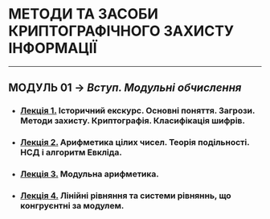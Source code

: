 # **МЕТОДИ ТА ЗАСОБИ КРИПТОГРАФІЧНОГО ЗАХИСТУ ІНФОРМАЦІЇ**
***
## **МОДУЛЬ 01** -> *Вступ. Модульні обчислення*
- ### [**Лекція 1.**](/1_LEC/Modulo_1/CIB_2022_Lec_01_1.pdf) **Історичний екскурс. Основні поняття. Загрози. Методи захисту. Криптографія. Класифікація шифрів.**
- ### [**Лекція 2.**](/1_LEC/Modulo_1/CIB_2022_Lec_01_2.pdf) **Арифметика цілих чисел. Теорія подільності. НСД і алгоритм Евкліда.**
- ### [**Лекція 3.**](/1_LEC/Modulo_1/CIB_2022_Lec_02_1.pdf) **Модульна арифметика.**
- ### [**Лекція 4.**](/1_LEC/Modulo_1/CIB_2022_Lec_02_2.pdf) **Лінійні рівняння та системи рівняннь, що конгруєнтні за модулем.**

